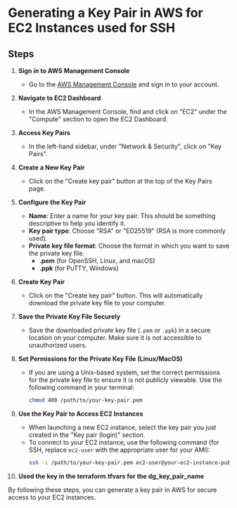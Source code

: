 # Generating a Key Pair in AWS for EC2 Instances used for SSH

## Steps

1. **Sign in to AWS Management Console**
    - Go to the [AWS Management Console](https://aws.amazon.com/console/) and sign in to your account.

2. **Navigate to EC2 Dashboard**
    - In the AWS Management Console, find and click on "EC2" under the "Compute" section to open the EC2 Dashboard.

3. **Access Key Pairs**
    - In the left-hand sidebar, under "Network & Security", click on "Key Pairs".

4. **Create a New Key Pair**
    - Click on the "Create key pair" button at the top of the Key Pairs page.

5. **Configure the Key Pair**
    - **Name**: Enter a name for your key pair. This should be something descriptive to help you identify it.
    - **Key pair type**: Choose "RSA" or "ED25519" (RSA is more commonly used).
    - **Private key file format**: Choose the format in which you want to save the private key file.
        - **.pem** (for OpenSSH, Linux, and macOS)
        - **.ppk** (for PuTTY, Windows)

6. **Create Key Pair**
    - Click on the "Create key pair" button. This will automatically download the private key file to your computer.

7. **Save the Private Key File Securely**
    - Save the downloaded private key file (`.pem` or `.ppk`) in a secure location on your computer. Make sure it is not
      accessible to unauthorized users.

8. **Set Permissions for the Private Key File (Linux/MacOS)**
    - If you are using a Unix-based system, set the correct permissions for the private key file to ensure it is not
      publicly viewable. Use the following command in your terminal:
      ```sh
      chmod 400 /path/to/your-key-pair.pem
      ```

9. **Use the Key Pair to Access EC2 Instances**
    - When launching a new EC2 instance, select the key pair you just created in the "Key pair (login)" section.
    - To connect to your EC2 instance, use the following command (for SSH, replace `ec2-user` with the appropriate user
      for your AMI):
      ```sh
      ssh -i /path/to/your-key-pair.pem ec2-user@your-ec2-instance-public-dns
      ```
10. **Used the key in the terraform.tfvars for the dg_key_pair_name**

By following these steps, you can generate a key pair in AWS for secure access to your EC2 instances.
